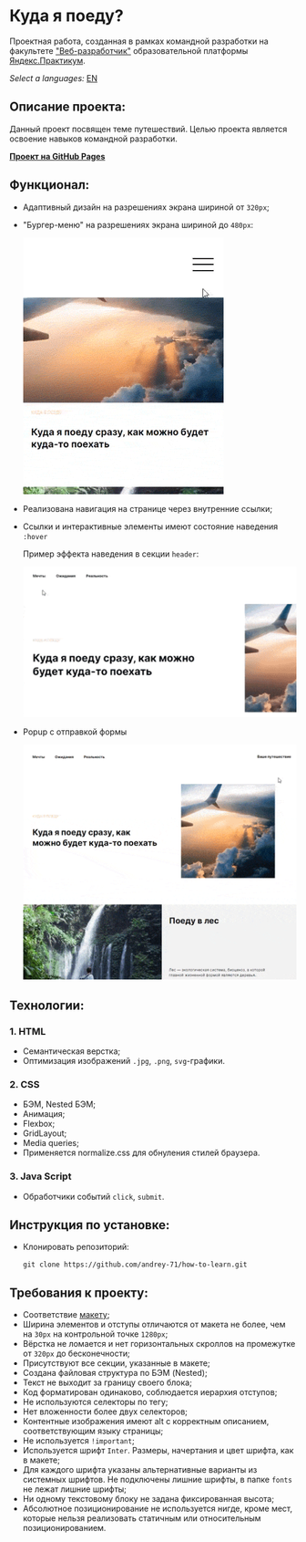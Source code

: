 # Куда я поеду?

Проектная работа, созданная в рамках командной разработки на факультете ["Веб-разработчик"](https://practicum.yandex.ru/web/?utm_source=yandex&utm_medium=cpc&utm_campaign=Yan_Sch_RF_Webr_Razrab_Des_Intro_460&utm_content=sty_search:s_none:cid_56600998:gid_4359516496:pid_23387311960:aid_9838725511:crid_0:rid_:p_1:pty_premium:mty_syn:mkw_:dty_desktop:cgcid_0:rn_Москва:rid_213&utm_term=разработка%20web&yclid=4769457341696616776) образовательной платформы [Яндекс.Практикум](https://practicum.yandex.ru/).

*Select a languages:* [EN](https://github.com/andrey-71/how-to-learn/blob/main/README.en.md)


## Описание проекта:
Данный проект посвящен теме путешествий. Целью проекта является освоение навыков командной разработки.

**[Проект на GitHub Pages](https://andrey-71.github.io/where-will-i-go/index.html)**


## Функционал:
* Адаптивный дизайн на разрешениях экрана шириной от `320px`;
* "Бургер-меню" на разрешениях экрана шириной до `480px`:

  ![Внешний вид и анимации "бургер-меню"](./images/readme.md/burger-menu.md.gif)

* Реализована навигация на странице через внутренние ссылки;
* Ссылки и интерактивные элементы имеют состояние наведения `:hover`

  Пример эффекта наведения в секции `header`:

  ![Анимация в header при наведении на элементы](./images/readme.md/header-animation.md.gif)

* Popup с отправкой формы

  ![Popup с предложением указать вариант путешествия пользователя](./images/readme.md/popup.md.gif)

## Технологии:

### 1. HTML
* Семантическая верстка;
* Оптимизация изображений `.jpg`, `.png`, `svg`-графики.

### 2. CSS
* БЭМ, Nested БЭМ;
* Анимация;
* Flexbox;
* GridLayout;
* Media queries;
* Применяется normalize.css для обнуления стилей браузера.

### 3. Java Script
* Обработчики событий `click`, `submit`.


## Инструкция по установке:
* Клонировать репозиторий:

    ```
    git clone https://github.com/andrey-71/how-to-learn.git
    ```


## Требования к проекту:
* Соответствие [макету](./images/readme.md/layout-1280px.md.png);
* Ширина элементов и отступы отличаются от макета не более, чем на `30px` на контрольной точке `1280px`;
* Вёрстка не ломается и нет горизонтальных скроллов на промежутке от `320px` до бесконечности;
* Присутствуют все секции, указанные в макете;
* Создана файловая структура по БЭМ (Nested);
* Текст не выходит за границу своего блока;
* Код форматирован одинаково, соблюдается иерархия отступов;
* Не используются селекторы по тегу;
* Нет вложенности более двух селекторов;
* Контентные изображения имеют alt с корректным описанием, соответствующим языку страницы;
* Не используется `!important`;
* Используется шрифт `Inter`. Размеры, начертания и цвет шрифта, как в макете;
* Для каждого шрифта указаны альтернативные варианты из системных шрифтов. Не подключены лишние шрифты, в папке `fonts` не лежат лишние шрифты;
* Ни одному текстовому блоку не задана фиксированная высота;
* Абсолютное позиционирование не используется нигде, кроме мест, которые нельзя реализовать статичным или относительным позиционированием.
